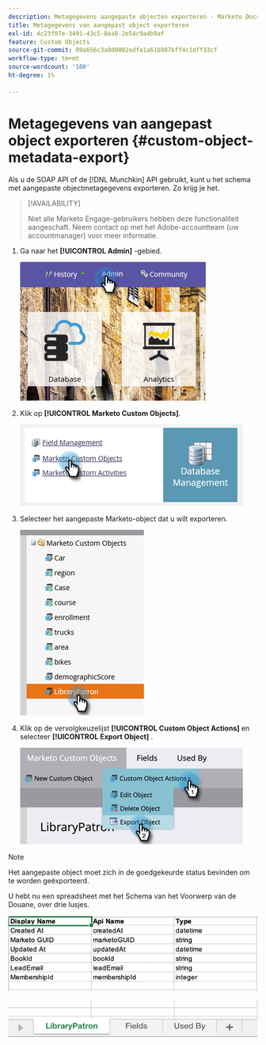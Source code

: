 ```yaml
---
description: Metagegevens aangepaste objecten exporteren - Marketo Docs - Productdocumentatie
title: Metagegevens van aangepast object exporteren
exl-id: 4c23f07e-3491-43c5-8ea8-2e54c9a4b9af
feature: Custom Objects
source-git-commit: 09a656c3a0d0002edfa1a61b987bff4c1dff33cf
workflow-type: tm+mt
source-wordcount: '100'
ht-degree: 1%

---
```


# Metagegevens van aangepast object exporteren {#custom-object-metadata-export}

Als u de SOAP API of de [!DNL Munchkin] API gebruikt, kunt u het schema met aangepaste objectmetagegevens exporteren. Zo krijg je het.

>[!AVAILABILITY]
>
>Niet alle Marketo Engage-gebruikers hebben deze functionaliteit aangeschaft. Neem contact op met het Adobe-accountteam (uw accountmanager) voor meer informatie.

1. Ga naar het **[!UICONTROL Admin]** -gebied.

   ![](assets/custom-object-metadata-export-1.png)

1. Klik op **[!UICONTROL Marketo Custom Objects]**.

   ![](assets/custom-object-metadata-export-2.png)

1. Selecteer het aangepaste Marketo-object dat u wilt exporteren.

   ![](assets/custom-object-metadata-export-3.png)

1. Klik op de vervolgkeuzelijst **[!UICONTROL Custom Object Actions]** en selecteer **[!UICONTROL Export Object]** .

   ![](assets/custom-object-metadata-export-4.png)

>[!NOTE]
>
>Het aangepaste object moet zich in de goedgekeurde status bevinden om te worden geëxporteerd.

U hebt nu een spreadsheet met het Schema van het Voorwerp van de Douane, over drie lusjes.

![](assets/custom-object-metadata-export-5.png)

![](assets/custom-object-metadata-export-6.png)
